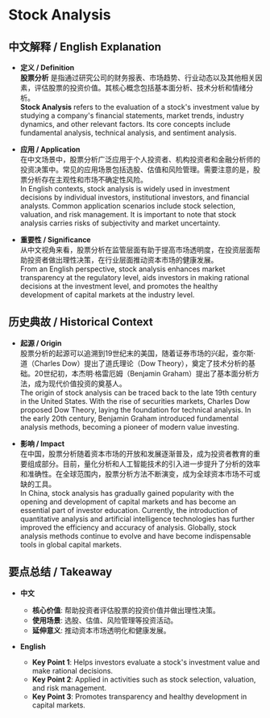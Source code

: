 # Stock Analysis

## 中文解释 / English Explanation

* **定义 / Definition**  
  **股票分析** 是指通过研究公司的财务报表、市场趋势、行业动态以及其他相关因素，评估股票的投资价值。其核心概念包括基本面分析、技术分析和情绪分析。  
  **Stock Analysis** refers to the evaluation of a stock's investment value by studying a company's financial statements, market trends, industry dynamics, and other relevant factors. Its core concepts include fundamental analysis, technical analysis, and sentiment analysis.

* **应用 / Application**  
  在中文场景中，股票分析广泛应用于个人投资者、机构投资者和金融分析师的投资决策中。常见的应用场景包括选股、估值和风险管理。需要注意的是，股票分析存在主观性和市场不确定性风险。  
  In English contexts, stock analysis is widely used in investment decisions by individual investors, institutional investors, and financial analysts. Common application scenarios include stock selection, valuation, and risk management. It is important to note that stock analysis carries risks of subjectivity and market uncertainty.

* **重要性 / Significance**  
  从中文视角来看，股票分析在监管层面有助于提高市场透明度，在投资层面帮助投资者做出理性决策，在行业层面推动资本市场的健康发展。  
  From an English perspective, stock analysis enhances market transparency at the regulatory level, aids investors in making rational decisions at the investment level, and promotes the healthy development of capital markets at the industry level.

## 历史典故 / Historical Context

* **起源 / Origin**  
  股票分析的起源可以追溯到19世纪末的美国，随着证券市场的兴起，查尔斯·道（Charles Dow）提出了道氏理论（Dow Theory），奠定了技术分析的基础。20世纪初，本杰明·格雷厄姆（Benjamin Graham）提出了基本面分析方法，成为现代价值投资的奠基人。  
  The origin of stock analysis can be traced back to the late 19th century in the United States. With the rise of securities markets, Charles Dow proposed Dow Theory, laying the foundation for technical analysis. In the early 20th century, Benjamin Graham introduced fundamental analysis methods, becoming a pioneer of modern value investing.

* **影响 / Impact**  
  在中国，股票分析随着资本市场的开放和发展逐渐普及，成为投资者教育的重要组成部分。目前，量化分析和人工智能技术的引入进一步提升了分析的效率和准确性。在全球范围内，股票分析方法不断演变，成为全球资本市场不可或缺的工具。  
  In China, stock analysis has gradually gained popularity with the opening and development of capital markets and has become an essential part of investor education. Currently, the introduction of quantitative analysis and artificial intelligence technologies has further improved the efficiency and accuracy of analysis. Globally, stock analysis methods continue to evolve and have become indispensable tools in global capital markets.

## 要点总结 / Takeaway

* **中文**  
  - **核心价值**: 帮助投资者评估股票的投资价值并做出理性决策。  
  - **使用场景**: 选股、估值、风险管理等投资活动。  
  - **延伸意义**: 推动资本市场透明化和健康发展。

* **English**  
  - **Key Point 1**: Helps investors evaluate a stock's investment value and make rational decisions.  
  - **Key Point 2**: Applied in activities such as stock selection, valuation, and risk management.  
  - **Key Point 3**: Promotes transparency and healthy development in capital markets.